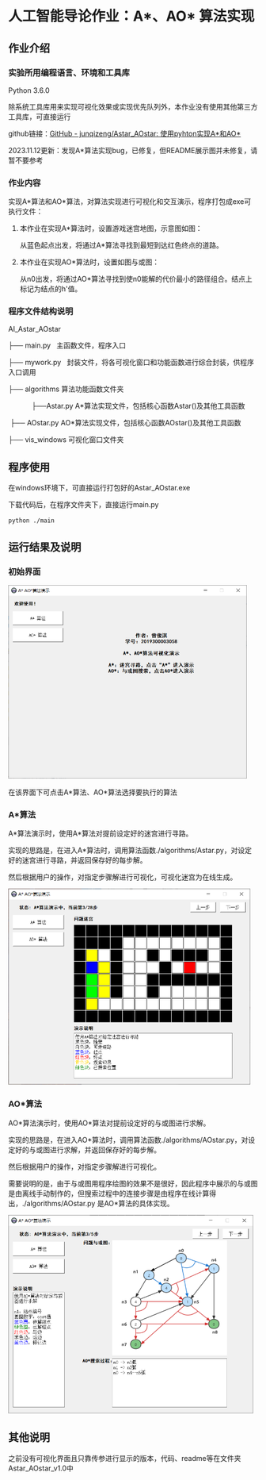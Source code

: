 # 人工智能导论作业：A\*、AO\* 算法实现

## 作业介绍

### 实验所用编程语言、环境和工具库

Python 3.6.0

除系统工具库用来实现可视化效果或实现优先队列外，本作业没有使用其他第三方工具库，可直接运行

github链接：[GitHub - junqizeng/Astar_AOstar: 使用pyhton实现A\*和AO\*](https://github.com/junqizeng/Astar_AOstar)

2023.11.12更新：发现A*算法实现bug，已修复，但README展示图并未修复，请暂不要参考


### 作业内容

实现A\*算法和AO\*算法，对算法实现进行可视化和交互演示，程序打包成exe可执行文件：

1. 本作业在实现A\*算法时，设置游戏迷宫地图，示意图如图：
   
   从蓝色起点出发，将通过A\*算法寻找到最短到达红色终点的道路。

2. 本作业在实现AO\*算法时，设置如图与或图：
   
   从n0出发，将通过AO\*算法寻找到使n0能解的代价最小的路径组合。结点上标记为结点的h'值。

### 程序文件结构说明

AI_Astar_AOstar

 ├── main.py   主函数文件，程序入口

 ├── mywork.py   封装文件，将各可视化窗口和功能函数进行综合封装，供程序入口调用

 ├── algorithms   算法功能函数文件夹

            ├──Astar.py   A\*算法实现文件，包括核心函数Astar()及其他工具函数

​            ├── AOstar.py   AO\*算法实现文件，包括核心函数AOstar()及其他工具函数

 ├── vis_windows 可视化窗口文件夹

## 程序使用

在windows环境下，可直接运行打包好的Astar_AOstar.exe

下载代码后，在程序文件夹下，直接运行main.py

```
python ./main
```

## 运行结果及说明

### 初始界面

<img title="" src="./readme_imgs/0.png" alt="" width="482" data-align="center">

在该界面下可点击A\*算法、AO\*算法选择要执行的算法

### A\*算法

A\*算法演示时，使用A\*算法对提前设定好的迷宫进行寻路。

实现的思路是，在进入A\*算法时，调用算法函数./algorithms/Astar.py，对设定好的迷宫进行寻路，并返回保存好的每步解。

然后根据用户的操作，对指定步骤解进行可视化，可视化迷宫为在线生成。

<img title="" src="./readme_imgs/1.png" alt="" width="489" data-align="center">

### AO\*算法

AO\*算法演示时，使用AO\*算法对提前设定好的与或图进行求解。

实现的思路是，在进入AO\*算法时，调用算法函数./algorithms/AOstar.py，对设定好的与或图进行求解，并返回保存好的每步解。

然后根据用户的操作，对指定步骤解进行可视化。

需要说明的是，由于与或图用程序绘图的效果不是很好，因此程序中展示的与或图是由离线手动制作的，但搜索过程中的连接步骤是由程序在线计算得出，./algorithms/AOstar.py 是AO\*算法的具体实现。

<img title="" src="./readme_imgs/2.png" alt="" data-align="center" width="495">

## 其他说明

之前没有可视化界面且只靠传参进行显示的版本，代码、readme等在文件夹Astar_AOstar_v1.0中
